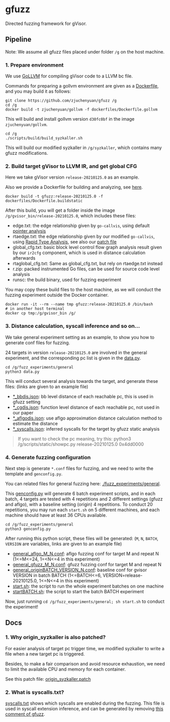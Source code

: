 # gfuzz
Directed fuzzing framework for gVisor.

## Pipeline

Note: We assume all gfuzz files placed under folder `/g` on the host machine.

### 1. Prepare environment

We use [GoLLVM](https://go.googlesource.com/gollvm/) for compiling gVisor code to a LLVM bc file.

Commands for preparing a gollvm environment are given as a [Dockerfile](./dockerfiles/Dockerfile.gollvm), and you may build it as follows:

```
git clone https://github.com/zjuchenyuan/gfuzz /g
cd /g
docker build -t zjuchenyuan/gollvm -f dockerfiles/Dockerfile.gollvm
```

This will build and install gollvm version `d30fc0bf` in the image `zjuchenyuan/gollvm`.

```
cd /g
./scripts/build/build_syzkaller.sh
```

This will build our modified syzkaller in `/g/syzkaller`, which contains many gfuzz modifications.

### 2. Build target gVisor to LLVM IR, and get global CFG

Here we take gVisor version `release-20210125.0` as an example.

Also we provide a Dockerfile for building and analyzing, see [here](./dockerfiles/Dockerfile.buildstatic).

```
docker build -t gfuzz:release-20210125.0 -f dockerfiles/Dockerfile.buildstatic
```

After this build, you will get a folder inside the image `/g/gvisor_bin/release-20210125.0`, which includes these files:

- edge.txt: the edge relationship given by `go-callvis`, using default [pointer analysis](https://pkg.go.dev/golang.org/x/tools/go/pointer)
- rtaedge.txt: the edge relationship given by our modified `go-callvis`, using [Rapid Type Analysis](https://pkg.go.dev/golang.org/x/tools/go/callgraph/rta), see also our [patch file](./scripts/build/gocallvis_rta.patch)
- global_cfg.txt: basic block level control flow graph analysis result given by our `ir2cfg` component, which is used in distance calculation afterwards
- rtaglobal_cfg.txt: Same as global_cfg.txt, but rely on rtaedge.txt instead
- r.zip: packed instrumented Go files, can be used for source code level analysis
- runsc: the build binary, used for fuzzing experiment

You may copy these build files to the host machine, as we will conduct the fuzzing experiment outside the Docker container.

```
docker run -it --rm --name tmp gfuzz:release-20210125.0 /bin/bash
# in another host terminal
docker cp tmp:/g/gvisor_bin /g/
```

### 3. Distance calculation, syscall inference and so on...

We take general experiment setting as an example, to show you how to generate conf files for fuzzing.

24 targets in version `release-20210125.0` are involved in the general experiment, and the corresponding pc list is given in the [data.py](./fuzz_experiments/general/data.py).

```
cd /g/fuzz_experiments/general
python3 data.py
```

This will conduct several analysis towards the target, and generate these files: (links are given to an example file)

- [\*\_bbdis.json](./fuzz_experiments/general/1_bbdis.json): bb level distance of each reachable pc, this is used in gfuzz setting
- [\*\_cgdis.json](./fuzz_experiments/general/1_cgdis.json): function level distance of each reachable pc, not used in our paper
- [\*\_aflgodis.json](./fuzz_experiments/general/1_aflgodis.json): use aflgo approximation distance calculation method to estimate the distance
- [\*\_syscalls.json](./fuzz_experiments/general/1_syscalls.json): inferred syscalls for the target by gfuzz static analysis

> If you want to check the pc meaning, try this:
>     python3 /g/scripts/static/showpc.py release-20210125.0 0x4dd0000

### 4. Generate fuzzing configuration

Next step is generate `*.conf` files for fuzzing, and we need to write the template and `genconfig.py`.

You can related files for general fuzzing here: [./fuzz_experiments/general](./fuzz_experiments/general). 

This [genconfig.py](./fuzz_experiments/general/genconfig.py) will generate 6 batch experiment scripts, and in each batch, 4 targets are tested with 4 repetitions and 2 different settings (gfuzz and aflgo), with a baseline setting (origin) 4 repetitions. To conduct 20 repetitions, you may run each `start.sh` on 5 different machines, and each machine should have at least 36 CPUs available.

```
cd /g/fuzz_experiments/general
python3 genconfig.py
```

After running this python script, these files will be generated: (`M`, `N`, `BATCH`, `VERSION` are variables, links are given to an example file)

- [general\_aflgo\_M\_N.conf](./fuzz_experiments/general/general_aflgo_1_1.conf): aflgo fuzzing conf for target M and repeat N (1<=M<=24, 1=<N<=4 in this experiment)
- [general\_gfuzz\_M\_N.conf](./fuzz_experiments/general/general_gfuzz_1_1.conf): gfuzz fuzzing conf for target M and repeat N
- [general\_originBATCH\_VERSION\_N.conf](./fuzz_experiments/general/general_origin1_release-20210125.0_1.conf): baseline conf for gvisor VERSION in batch BATCH (1<=BATCH<=6, VERSION=release-20210125.0, 1<=N<=4 in this experiment)
- [start.sh](./fuzz_experiments/general/start.sh): the script to run the whole experiment batches on one machine
- [startBATCH.sh](./fuzz_experiments/general/start1.sh): the script to start the batch BATCH experiment

Now, just running `cd /g/fuzz_experiments/general; sh start.sh` to conduct the experiment!

## Docs

### 1. Why origin_syzkaller is also patched?

For easier analysis of target pc trigger time, we modified syzkaller to write a file when a new target pc is triggered.

Besides, to make a fair comparison and avoid resource exhaustion, we need to limit the available CPU and memory for each container.

See this patch file: [origin_syzkaller.patch](./scripts/build/origin_syzkaller.patch)

### 2. What is syscalls.txt?

[syscalls.txt](./scripts/static/syscalls.txt) shows which syscalls are enabled during the fuzzing. This file is used in syscall extension inference, and can be generated by removing [this comment of gfuzz]().